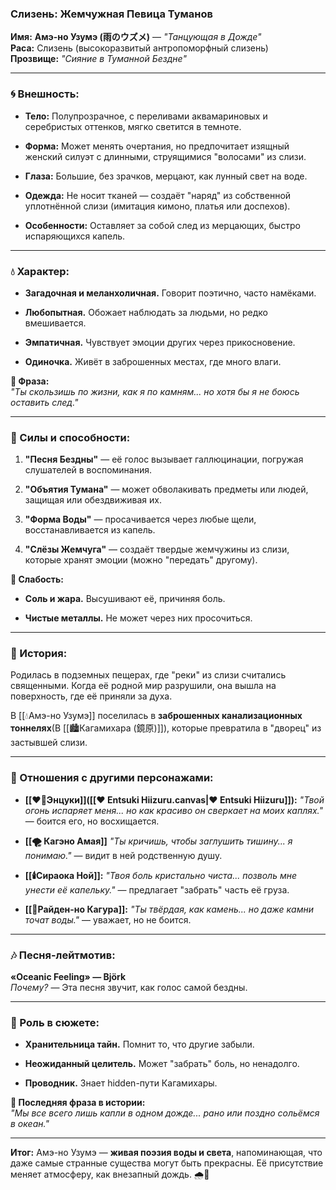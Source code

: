 ### **Слизень: Жемчужная Певица Туманов**

**Имя:** **Амэ-но Узумэ (雨のウズメ)** — _"Танцующая в Дожде"_  
**Раса:** Слизень (высокоразвитый антропоморфный слизень)  
**Прозвище:** _"Сияние в Туманной Бездне"_

---

### **🌀 Внешность:**

- **Тело:** Полупрозрачное, с переливами аквамариновых и серебристых оттенков, мягко светится в темноте.
    
- **Форма:** Может менять очертания, но предпочитает изящный женский силуэт с длинными, струящимися "волосами" из слизи.
    
- **Глаза:** Большие, без зрачков, мерцают, как лунный свет на воде.
    
- **Одежда:** Не носит тканей — создаёт "наряд" из собственной уплотнённой слизи (имитация кимоно, платья или доспехов).
    
- **Особенности:** Оставляет за собой след из мерцающих, быстро испаряющихся капель.
    

---

### **💧 Характер:**

- **Загадочная и меланхоличная.** Говорит поэтично, часто намёками.
    
- **Любопытная.** Обожает наблюдать за людьми, но редко вмешивается.
    
- **Эмпатичная.** Чувствует эмоции других через прикосновение.
    
- **Одиночка.** Живёт в заброшенных местах, где много влаги.
    

**🔹 Фраза:**  
_"Ты скользишь по жизни, как я по камням... но хотя бы я не боюсь оставить след."_

---

### **🌊 Силы и способности:**

1. **"Песня Бездны"** — её голос вызывает галлюцинации, погружая слушателей в воспоминания.
    
2. **"Объятия Тумана"** — может обволакивать предметы или людей, защищая или обездвиживая их.
    
3. **"Форма Воды"** — просачивается через любые щели, восстанавливается из капель.
    
4. **"Слёзы Жемчуга"** — создаёт твердые жемчужины из слизи, которые хранят эмоции (можно "передать" другому).
    

**🔹 Слабость:**

- **Соль и жара.** Высушивают её, причиняя боль.
    
- **Чистые металлы.** Не может через них просочиться.
    

---

### **🌌 История:**

Родилась в подземных пещерах, где "реки" из слизи считались священными. Когда её родной мир разрушили, она вышла на поверхность, где её приняли за духа.

В [[💧Амэ-но Узумэ]] поселилась в **заброшенных канализационных тоннелях**(В [[🏙️Кагамихара (鏡原)]]), которые превратила в "дворец" из застывшей слизи.

---

### **🤝 Отношения с другими персонажами:**

- **[[❤️‍🔥Энцуки]]([[❤️ Entsuki Hiizuru.canvas|❤️ Entsuki Hiizuru]]):** _"Твой огонь испаряет меня... но как красиво он сверкает на моих каплях."_ — боится его, но восхищается.
    
- **[[🌪️ Кагэно Амая]]** _"Ты кричишь, чтобы заглушить тишину... я понимаю."_ — видит в ней родственную душу.
    
- **[[🕯️Сираока Ной]]:** _"Твоя боль кристально чиста... позволь мне унести её капельку."_ — предлагает "забрать" часть её груза.
    
- **[[👹Райден-но Кагура]]:** _"Ты твёрдая, как камень... но даже камни точат воды."_ — уважает, но не боится.
    

---

### **🎶 Песня-лейтмотив:**

**«Oceanic Feeling» — Björk**  
_Почему?_ — Эта песня звучит, как голос самой бездны.

---

### **🌠 Роль в сюжете:**

- **Хранительница тайн.** Помнит то, что другие забыли.
    
- **Неожиданный целитель.** Может "забрать" боль, но ненадолго.
    
- **Проводник.** Знает hidden-пути Кагамихары.
    

**🔹 Последняя фраза в истории:**  
_"Мы все всего лишь капли в одном дожде... рано или поздно сольёмся в океан."_

---

**Итог:** Амэ-но Узумэ — **живая поэзия воды и света**, напоминающая, что даже самые странные существа могут быть прекрасны. Её присутствие меняет атмосферу, как внезапный дождь. 🌧️💎